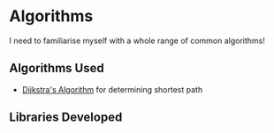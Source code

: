 # Algorithms

I need to familiarise myself with a whole range of common algorithms!

## Algorithms Used

- [Dijkstra's Algorithm](./Dijkstra.md) for determining shortest path

## Libraries Developed
